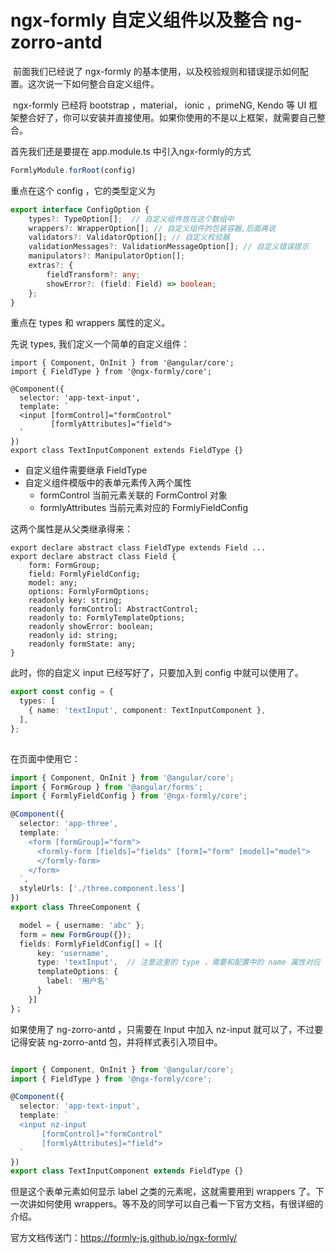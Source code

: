 # ngx-formly 自定义组件以及整合 ng-zorro-antd

​	前面我们已经说了 ngx-formly 的基本使用，以及校验规则和错误提示如何配置。这次说一下如何整合自定义组件。

​	ngx-formly 已经将 bootstrap ，material， ionic ，primeNG, Kendo 等 UI 框架整合好了，你可以安装并直接使用。如果你使用的不是以上框架，就需要自己整合。

首先我们还是要提在 app.module.ts 中引入ngx-formly的方式

```ts
FormlyModule.forRoot(config)
```

重点在这个 config ，它的类型定义为

```ts
export interface ConfigOption {
    types?: TypeOption[];  // 自定义组件放在这个数组中
    wrappers?: WrapperOption[]; // 自定义组件的包装容器,后面再说
    validators?: ValidatorOption[]; // 自定义校验器
    validationMessages?: ValidationMessageOption[]; // 自定义错误提示
    manipulators?: ManipulatorOption[];
    extras?: {
        fieldTransform?: any;
        showError?: (field: Field) => boolean;
    };
}
```

重点在 types 和 wrappers 属性的定义。

先说 types, 我们定义一个简单的自定义组件：

```
import { Component, OnInit } from '@angular/core';
import { FieldType } from '@ngx-formly/core';

@Component({
  selector: 'app-text-input',
  template: `
  <input [formControl]="formControl"
         [formlyAttributes]="field">
  `
})
export class TextInputComponent extends FieldType {}
```

- 自定义组件需要继承 FieldType
- 自定义组件模版中的表单元素传入两个属性
  - formControl  当前元素关联的 FormControl 对象
  - formlyAttributes  当前元素对应的 FormlyFieldConfig

这两个属性是从父类继承得来：

```TS
export declare abstract class FieldType extends Field ...
export declare abstract class Field {
    form: FormGroup;
    field: FormlyFieldConfig;
    model: any;
    options: FormlyFormOptions;
    readonly key: string;
    readonly formControl: AbstractControl;
    readonly to: FormlyTemplateOptions;
    readonly showError: boolean;
    readonly id: string;
    readonly formState: any;
}
```

此时，你的自定义 input 已经写好了，只要加入到 config 中就可以使用了。

```ts
export const config = {
  types: [
    { name: 'textInput', component: TextInputComponent },
  ],
};
    
```

在页面中使用它：

```ts
import { Component, OnInit } from '@angular/core';
import { FormGroup } from '@angular/forms';
import { FormlyFieldConfig } from '@ngx-formly/core';

@Component({
  selector: 'app-three',
  template: `
    <form [formGroup]="form">
      <formly-form [fields]="fields" [form]="form" [model]="model">
      </formly-form>
    </form>
  `,
  styleUrls: ['./three.component.less']
})
export class ThreeComponent {

  model = { username: 'abc' };
  form = new FormGroup({});
  fields: FormlyFieldConfig[] = [{
      key: 'username',
      type: 'textInput',  // 注意这里的 type ，需要和配置中的 name 属性对应
      templateOptions: {
        label: '用户名'
      }
    }]
}；

```

如果使用了 ng-zorro-antd ，只需要在 Input 中加入 nz-input 就可以了，不过要记得安装  ng-zorro-antd 包，并将样式表引入项目中。



```ts

import { Component, OnInit } from '@angular/core';
import { FieldType } from '@ngx-formly/core';

@Component({
  selector: 'app-text-input',
  template: `
  <input nz-input
       [formControl]="formControl"
       [formlyAttributes]="field">
  `
})
export class TextInputComponent extends FieldType {}

```



但是这个表单元素如何显示 label 之类的元素呢，这就需要用到 wrappers 了。下一次讲如何使用 wrappers。等不及的同学可以自己看一下官方文档，有很详细的介绍。

官方文档传送门：https://formly-js.github.io/ngx-formly/